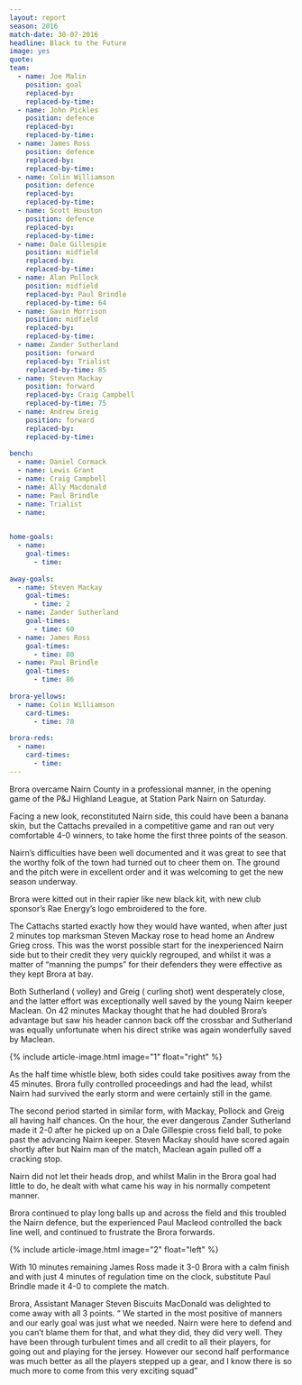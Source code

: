 ```yaml
---
layout: report
season: 2016
match-date: 30-07-2016
headline: Black to the Future
image: yes
quote: 
team:
  - name: Joe Malin
    position: goal
    replaced-by: 
    replaced-by-time: 
  - name: John Pickles
    position: defence
    replaced-by: 
    replaced-by-time:
  - name: James Ross
    position: defence
    replaced-by: 
    replaced-by-time: 
  - name: Colin Williamson
    position: defence
    replaced-by: 
    replaced-by-time: 
  - name: Scott Houston
    position: defence
    replaced-by: 
    replaced-by-time:
  - name: Dale Gillespie
    position: midfield
    replaced-by: 
    replaced-by-time: 
  - name: Alan Pollock
    position: midfield
    replaced-by: Paul Brindle
    replaced-by-time: 64
  - name: Gavin Morrison
    position: midfield
    replaced-by:
    replaced-by-time:
  - name: Zander Sutherland
    position: forward
    replaced-by: Trialist
    replaced-by-time: 85
  - name: Steven Mackay
    position: forward
    replaced-by: Craig Campbell
    replaced-by-time: 75
  - name: Andrew Greig
    position: forward
    replaced-by:
    replaced-by-time:
    
bench:
  - name: Daniel Cormack
  - name: Lewis Grant
  - name: Craig Campbell
  - name: Ally Macdonald
  - name: Paul Brindle
  - name: Trialist
  - name: 
  

home-goals:
  - name: 
    goal-times:
      - time: 
      
away-goals:
  - name: Steven Mackay
    goal-times:
      - time: 2
  - name: Zander Sutherland
    goal-times:
      - time: 60
  - name: James Ross
    goal-times:
      - time: 80
  - name: Paul Brindle
    goal-times:
      - time: 86
      
brora-yellows:
  - name: Colin Williamson
    card-times:
      - time: 78
      
brora-reds:
  - name: 
    card-times:
      - time: 
---
```

Brora overcame Nairn County in a professional manner, in the opening game of the P&J Highland League, at Station Park Nairn on Saturday.

Facing a new look, reconstituted Nairn side, this could have been a banana skin, but the Cattachs prevailed in a competitive game and ran out very comfortable 4-0 winners, to take home the first three points of the season.

Nairn’s difficulties have been well documented and it was great to see that the worthy folk of the town had turned out to cheer them on. The ground and the pitch were in excellent order and it was welcoming to get the new season underway.

Brora were kitted out in their rapier like new black kit, with new club sponsor’s Rae Energy’s logo embroidered to the fore.

The Cattachs started exactly how they would have wanted, when after just 2 minutes top marksman Steven Mackay rose to head home an Andrew Grieg cross. This was the worst possible start for the inexperienced Nairn side but to their credit they very quickly regrouped, and whilst it was a matter of “manning the pumps” for their defenders they were effective as they kept Brora at bay.

Both Sutherland ( volley) and Greig ( curling shot) went desperately close, and the latter effort was exceptionally well saved by the young Nairn keeper Maclean. On 42 minutes Mackay thought that he had doubled Brora’s advantage but saw his header cannon back off the crossbar and Sutherland was equally unfortunate when his direct strike was again wonderfully saved by Maclean.

{% include article-image.html image="1" float="right" %}

As the half time whistle blew, both sides could take positives away from the 45 minutes. Brora fully controlled proceedings and had the lead, whilst Nairn had survived the early storm and were certainly still in the game.

The second period started in similar form, with Mackay, Pollock and Greig all having half chances. On the hour, the ever dangerous Zander Sutherland made it 2-0 after he picked up on a Dale Gillespie cross field ball, to poke past the advancing Nairn keeper. Steven Mackay should have scored again shortly after but Nairn man of the match, Maclean again pulled off a cracking stop.

Nairn did not let their heads drop, and whilst Malin in the Brora goal had little to do, he dealt with what came his way in his normally competent manner.

Brora continued to play long balls up and across the field and this troubled the Nairn defence, but the experienced Paul Macleod controlled the back line well, and continued to frustrate the Brora forwards.

{% include article-image.html image="2" float="left" %}

With 10 minutes remaining James Ross made it 3-0 Brora with a calm finish and with just 4 minutes of regulation time on the clock, substitute Paul Brindle made it 4-0 to complete the match.

Brora, Assistant Manager Steven Biscuits MacDonald was delighted to come away with all 3 points. “ We started in the most positive of manners and our early goal was just what we needed. Nairn were here to defend and you can’t blame them for that, and what they did, they did very well. They have been through turbulent times and all credit to all their players, for going out and playing for the jersey. However our second half performance was much better as all the players stepped up a gear, and I know there is so much more to come from this very exciting squad”